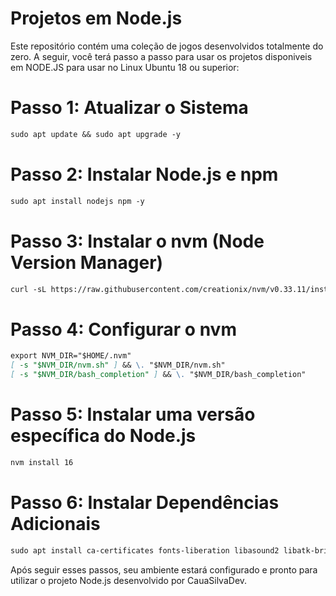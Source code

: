 # Projetos em Node.js

Este repositório contém uma coleção de jogos desenvolvidos totalmente do zero. A seguir, você terá passo a passo para usar os projetos disponiveis em NODE.JS para usar no Linux Ubuntu 18 ou superior:

# Passo 1: Atualizar o Sistema

```markdown
sudo apt update && sudo apt upgrade -y
```

# Passo 2: Instalar Node.js e npm

```markdown
sudo apt install nodejs npm -y
```

# Passo 3: Instalar o nvm (Node Version Manager)

```markdown
curl -sL https://raw.githubusercontent.com/creationix/nvm/v0.33.11/install.sh | bash
```

# Passo 4: Configurar o nvm

```markdown
export NVM_DIR="$HOME/.nvm"
[ -s "$NVM_DIR/nvm.sh" ] && \. "$NVM_DIR/nvm.sh"
[ -s "$NVM_DIR/bash_completion" ] && \. "$NVM_DIR/bash_completion"
```

# Passo 5: Instalar uma versão específica do Node.js

```markdown
nvm install 16
```

# Passo 6: Instalar Dependências Adicionais

```markdown
sudo apt install ca-certificates fonts-liberation libasound2 libatk-bridge2.0-0 libatk1.0-0 libc6 libcairo2 libcups2 libdbus-1-3 libexpat1 libfontconfig1 libgbm1 libgcc1 libglib2.0-0 libgtk-3-0 libnspr4 libnss3 libpango-1.0-0 libpangocairo-1.0-0 libstdc++6 libx11-6 libx11-xcb1 libxcb1 libxcomposite1 libxcursor1 libxdamage1 libxext6 libxfixes3 libxi6 libxrandr2 libxrender1 libxss1 libxtst6 lsb-release -y
```

Após seguir esses passos, seu ambiente estará configurado e pronto para utilizar o projeto Node.js desenvolvido por CauaSilvaDev.
